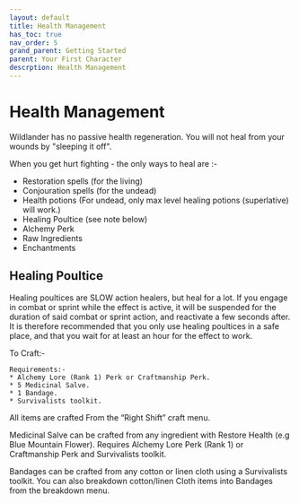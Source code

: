 ```yaml
---
layout: default
title: Health Management
has_toc: true
nav_order: 5
grand_parent: Getting Started
parent: Your First Character
descrption: Health Management
---
```



#  Health Management

Wildlander has no passive health regeneration. You will not heal from your wounds by "sleeping it off". 

When you get hurt fighting - the only ways to heal are :-

- Restoration spells (for the living)
- Conjouration spells (for the undead)
- Health potions (For undead, only max level healing potions (superlative) will work.)
- Healing Poultice (see note below) 
- Alchemy Perk
- Raw Ingredients
- Enchantments

## Healing Poultice 

Healing poultices are SLOW action healers, but heal for a lot. If you engage in combat or sprint while the effect is active, it will be suspended for the duration of said combat or sprint action, and reactivate a few seconds after. It is therefore recommended that you only use healing poultices in a safe place, and that you wait for at least an hour for the effect to work.

To Craft:- 

```
Requirements:-
* Alchemy Lore (Rank 1) Perk or Craftmanship Perk.
* 5 Medicinal Salve.
* 1 Bandage.
* Survivalists toolkit.
```

All items are crafted From the “Right Shift” craft menu.

Medicinal Salve can be crafted from any ingredient with Restore Health (e.g  Blue Mountain Flower). Requires Alchemy Lore Perk (Rank 1) or Craftmanship Perk and Survivalists toolkit.

Bandages can be crafted from any cotton or linen cloth using a Survivalists toolkit. You can also breakdown cotton/linen Cloth items into Bandages from the breakdown menu.





